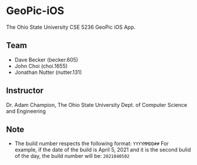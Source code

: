 # GeoPic-iOS

The Ohio State University CSE 5236 GeoPic iOS App.

## Team
* Dave Becker (becker.605)
* John Choi (choi.1655)
* Jonathan Nutter (nutter.131)

## Instructor

Dr. Adam Champion, The Ohio State University Dept. of Computer Science and Engineering

## Note
* The build number respects the following format: `YYYYMMDD##`
For example, if the date of the build is April 5, 2021 and it is the second bulid of the day, the build number will be: `2021040502`
